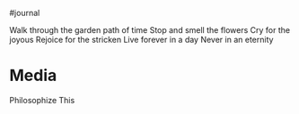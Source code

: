 #journal 

Walk through the garden path of time
Stop and smell the flowers
Cry for the joyous
Rejoice for the stricken
Live forever in a day
Never in an eternity

# Media
Philosophize This 